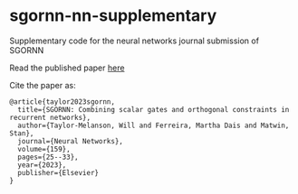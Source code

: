 # sgornn-nn-supplementary
Supplementary code for the neural networks journal submission of SGORNN

Read the published paper [here](https://www.sciencedirect.com/science/article/abs/pii/S0893608022004695)

Cite the paper as:

```
@article{taylor2023sgornn,
  title={SGORNN: Combining scalar gates and orthogonal constraints in recurrent networks},
  author={Taylor-Melanson, Will and Ferreira, Martha Dais and Matwin, Stan},
  journal={Neural Networks},
  volume={159},
  pages={25--33},
  year={2023},
  publisher={Elsevier}
}
```
